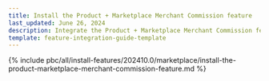 ```yaml
---
title: Install the Product + Marketplace Merchant Commission feature
last_updated: June 26, 2024
description: Integrate the Product + Marketplace Merchant Commission feature into a Spryker project.
template: feature-integration-guide-template
---
```


{% include pbc/all/install-features/202410.0/marketplace/install-the-product-marketplace-merchant-commission-feature.md %} <!-- To edit, see /_includes/pbc/all/install-features/202410.0/marketplace/install-the-product-marketplace-merchant-commission-feature.md -->
